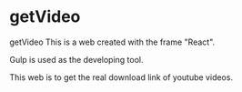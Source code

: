 # getVideo
getVideo
This is a web created with the frame "React".
 
Gulp is used as the developing tool.

This web is to get the real download link of youtube videos.
